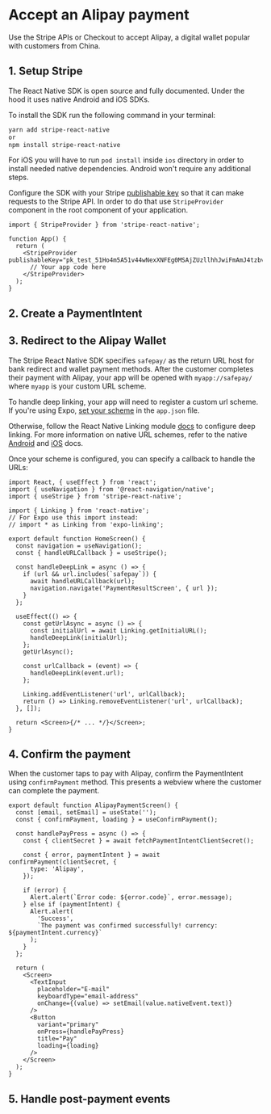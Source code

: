 # Accept an Alipay payment

Use the Stripe APIs or Checkout to accept Alipay, a digital wallet popular with customers from China.

## 1. Setup Stripe

The React Native SDK is open source and fully documented. Under the hood it uses native Android and iOS SDKs.

To install the SDK run the following command in your terminal:

```sh
yarn add stripe-react-native
or
npm install stripe-react-native
```

For iOS you will have to run `pod install` inside `ios` directory in order to install needed native dependencies. Android won't require any additional steps.

Configure the SDK with your Stripe [publishable key](https://dashboard.stripe.com/account/apikeys) so that it can make requests to the Stripe API. In order to do that use `StripeProvider` component in the root component of your application.

```tsx
import { StripeProvider } from 'stripe-react-native';

function App() {
  return (
    <StripeProvider publishableKey="pk_test_51Ho4m5A51v44wNexXNFEg0MSAjZUzllhhJwiFmAmJ4tzbvsvuEgcMCaPEkgK7RpXO1YI5okHP08IUfJ6YS7ulqzk00O2I0D1rT">
      // Your app code here
    </StripeProvider>
  );
}
```

## 2. Create a PaymentIntent

## 3. Redirect to the Alipay Wallet

The Stripe React Native SDK specifies `safepay/` as the return URL host for bank redirect and wallet payment methods. After the customer completes their payment with Alipay, your app will be opened with `myapp://safepay/` where `myapp` is your custom URL scheme.

To handle deep linking, your app will need to register a custom url scheme. If you're using Expo, [set your scheme](https://docs.expo.io/guides/linking/#in-a-standalone-app) in the `app.json` file.

Otherwise, follow the React Native Linking module [docs](https://reactnative.dev/docs/linking) to configure deep linking. For more information on native URL schemes, refer to the native [Android](https://developer.android.com/training/app-links/deep-linking) and [iOS](https://developer.apple.com/documentation/xcode/allowing_apps_and_websites_to_link_to_your_content/defining_a_custom_url_scheme_for_your_app) docs.

Once your scheme is configured, you can specify a callback to handle the URLs:

```tsx
import React, { useEffect } from 'react';
import { useNavigation } from '@react-navigation/native';
import { useStripe } from 'stripe-react-native';

import { Linking } from 'react-native';
// For Expo use this import instead:
// import * as Linking from 'expo-linking';

export default function HomeScreen() {
  const navigation = useNavigation();
  const { handleURLCallback } = useStripe();

  const handleDeepLink = async () => {
    if (url && url.includes(`safepay`)) {
      await handleURLCallback(url);
      navigation.navigate('PaymentResultScreen', { url });
    }
  };

  useEffect(() => {
    const getUrlAsync = async () => {
      const initialUrl = await Linking.getInitialURL();
      handleDeepLink(initialUrl);
    };
    getUrlAsync();

    const urlCallback = (event) => {
      handleDeepLink(event.url);
    };

    Linking.addEventListener('url', urlCallback);
    return () => Linking.removeEventListener('url', urlCallback);
  }, []);

  return <Screen>{/* ... */}</Screen>;
}
```

## 4. Confirm the payment

When the customer taps to pay with Alipay, confirm the PaymentIntent using `confirmPayment` method. This presents a webview where the customer can complete the payment.

```tsx
export default function AlipayPaymentScreen() {
  const [email, setEmail] = useState('');
  const { confirmPayment, loading } = useConfirmPayment();

  const handlePayPress = async () => {
    const { clientSecret } = await fetchPaymentIntentClientSecret();

    const { error, paymentIntent } = await confirmPayment(clientSecret, {
      type: 'Alipay',
    });

    if (error) {
      Alert.alert(`Error code: ${error.code}`, error.message);
    } else if (paymentIntent) {
      Alert.alert(
        'Success',
        `The payment was confirmed successfully! currency: ${paymentIntent.currency}`
      );
    }
  };

  return (
    <Screen>
      <TextInput
        placeholder="E-mail"
        keyboardType="email-address"
        onChange={(value) => setEmail(value.nativeEvent.text)}
      />
      <Button
        variant="primary"
        onPress={handlePayPress}
        title="Pay"
        loading={loading}
      />
    </Screen>
  );
}
```

## 5. Handle post-payment events
